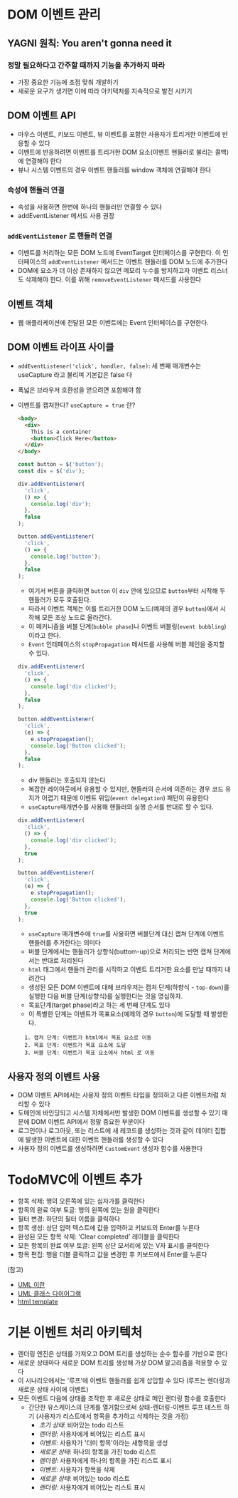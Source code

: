 # DOM 이벤트 관리

## YAGNI 원칙: You aren't gonna need it

### 정말 필요하다고 간주할 때까지 기능을 추가하지 마라

- 가장 중요한 기능에 초점 맞춰 개발하기
- 새로운 요구가 생기면 이에 따라 아키텍처를 지속적으로 발전 시키기

## DOM 이벤트 API

- 마우스 이벤트, 키보드 이벤트, 뷰 이벤트를 포함한 사용자가 트리거한 이벤트에 반응할 수 있다
- 이벤트에 반응하려면 이벤트를 트리거한 DOM 요소(이벤트 핸들러로 불리는 콜백)에 연결해야 한다
- 뷰나 시스템 이벤트의 경우 이벤트 핸들러를 window 객체에 연결해야 한다

### 속성에 핸들러 연결

- 속성을 사용하면 한번에 하나의 핸들러만 연결할 수 있다
- addEventListener 메서드 사용 권장

### `addEventListener` 로 핸들러 연결

- 이벤트를 처리하는 모든 DOM 노드에 EventTarget 인터페이스를 구현한다. 이 인터페이스의 `addEventListener` 메서드는 이벤트 핸들러를 DOM 노드에 추가한다
- DOM에 요소가 더 이상 존재하지 않으면 메모리 누수를 방지하고자 이벤트 리스너도 삭제해야 한다. 이를 위해 `removeEventListener` 메서드를 사용한다

## 이벤트 객체

- 웹 애플리케이션에 전달된 모든 이벤트에는 Event 인터페이스를 구현한다.

## DOM 이벤트 라이프 사이클

- `addEventListener('click', handler, false)`: 세 번째 매개변수는 useCapture 라고 불리며 기본값은 false 다
- 폭넓은 브라우저 호환성을 얻으려면 포함해야 함
- 이벤트를 캡처한다? `useCapture = true` 란?

  ```html
  <body>
    <div>
      This is a container
      <button>Click Here</button>
    </div>
  </body>
  ```

  ```ts
  const button = $('button');
  const div = $('div');

  div.addEventListener(
    'click',
    () => {
      console.log('div');
    },
    false
  );

  button.addEventListener(
    'click',
    () => {
      console.log('button');
    },
    false
  );
  ```

  - 여기서 버튼을 클릭하면 `button` 이 `div` 안에 있으므로 `button`부터 시작해 두 핸들러가 모두 호출된다.
  - 따라서 이벤트 객체는 이를 트리거한 DOM 노드(예제의 경우 `button`)에서 시작해 모든 조상 노드로 올라간다.
  - 이 메커니즘을 버블 단계(`bubble phase`)나 이벤트 버블링(`event bubbling`)이라고 한다.
  - `Event` 인테페이스의 `stopPropagation` 메서드를 사용해 버블 체인을 중지할 수 있다.

  ```ts
  div.addEventListener(
    'click',
    () => {
      console.log('div clicked');
    },
    false
  );

  button.addEventListener(
    'click',
    (e) => {
      e.stopPropagation();
      console.log('Button clicked');
    },
    false
  );
  ```

  - div 핸들러는 호출되지 않는다
  - 복잡한 레이아웃에서 유용할 수 있지만, 핸들러의 순서에 의존하는 경우 코드 유지가 어렵기 때문에 이벤트 위임(`event delegation`) 패턴이 유용한다
  - `useCapture`매개변수를 사용해 핸들러의 실행 순서를 반대로 할 수 있다.

  ```ts
  div.addEventListener(
    'click',
    () => {
      console.log('div clicked');
    },
    true
  );

  button.addEventListener(
    'click',
    (e) => {
      e.stopPropagation();
      console.log('Button clicked');
    },
    true
  );
  ```

  - `useCapture` 매개변수에 `true`를 사용하면 버블단계 대신 캡쳐 단계에 이벤트 핸들러를 추가한다는 의미다
  - 버블 단계에서는 핸들러가 상향식(buttom-up)으로 처리되는 반면 캡쳐 단계에서는 반대로 처리된다
  - `html` 태그에서 핸들러 관리를 시작하고 이벤트 트리거한 요소를 만날 때까지 내려간다
  - 생성된 모든 DOM 이벤트에 대해 브라우저는 캡처 단계(하향식 - `top-down`)를 실행한 다음 버블 단계(상향식)를 실행한다는 것을 명심하자.
  - 목표단계(target phase)라고 하는 세 번째 단계도 있다
  - 이 특별한 단계는 이벤트가 목표요소(예제의 경우 `button`)에 도달할 때 발생한다.

  ```
    1. 캡처 단계: 이벤트가 html에서 목표 요소로 이동
    2. 목표 단계: 이벤트가 목표 요소에 도달
    3. 버블 단계: 이벤트가 목표 요소에서 html 로 이동
  ```

## 사용자 정의 이벤트 사용

- DOM 이벤트 API에서는 사용자 정의 이벤트 타입을 정의하고 다른 이벤트처럼 처리할 수 있다
- 도메인에 바인딩되고 시스템 자체에서만 발생한 DOM 이벤트를 생성할 수 있기 때문에 DOM 이벤트 API에서 정말 중요한 부분이다
- 로그인이나 로그아웃, 또는 리스트에 새 레코드를 생성하는 것과 같이 데이터 집합에 발생한 이벤트에 대한 이벤트 핸들러를 생성할 수 있다
- 사용자 정의 이벤트를 생성하려면 `CustomEvent` 생성자 함수를 사용한다

# TodoMVC에 이벤트 추가

- 항목 삭제: 행의 오른쪽에 있는 십자가를 클릭한다
- 항목의 완료 여부 토글: 행의 왼쪽에 있는 원을 클릭한다
- 필터 변경: 하단의 필터 이름을 클릭하다
- 항목 생성: 상단 입력 텍스트에 값을 입력하고 키보드의 Enter를 누른다
- 완성된 모든 항목 삭제: 'Clear completed' 레이블을 클릭한다
- 모든 항목의 완료 여부 토글: 왼쪽 상단 모서리에 있는 V자 표시를 클릭한다
- 항목 편집: 행을 더블 클릭하고 값을 변경한 후 키보드에서 Enter를 누른다

(참고)

- [UML 이란](https://m.blog.naver.com/icbanq/221781238065)
- [UML 클래스 다이어그램](https://gmlwjd9405.github.io/2018/07/04/class-diagram.html)
- [html template](https://kyu.io/%EC%9B%B9-%EC%BB%B4%ED%8F%AC%EB%84%8C%ED%8A%B84%E2%80%8A-%E2%80%8Atemplate-element-html-imports/)

# 기본 이벤트 처리 아키텍처

- 렌더링 엔진은 상태를 가져오고 DOM 트리를 생성하는 순수 함수를 기반으로 한다
- 새로운 상태마다 새로운 DOM 트리를 생성해 가상 DOM 알고리즘을 적용할 수 있다
- 이 시나리오에서는 '루프'에 이벤트 핸들러를 쉽게 삽입할 수 있다 (루프는 렌더링과 새로운 상태 사이에 이벤트)
- 모든 이벤트 다음에 상태를 조작한 후 새로운 상태로 메인 랜더링 함수를 호출한다
  - 간단한 유스케이스의 단계를 열거함으로써 상태-렌더링-이벤트 루프 테스트 하기
    (사용자가 리스트에서 항목을 추가하고 삭제하는 것을 가정)
    - _초기 상태_: 비어있는 todo 리스트
    - _렌더링_: 사용자에게 비어있는 리스트 표시
    - _이벤트_: 사용자가 '더미 항목'이라는 새항목을 생성
    - _새로운 상태_: 하나의 항목을 가진 todo 리스트
    - _렌더링_: 사용자에게 하나의 항목을 가진 리스트 표시
    - _이벤트_: 사용자가 항목을 삭제
    - _새로운 상태_: 비어있는 todo 리스트
    - _랜더링_: 사용자에게 비어있는 리스트 표시
